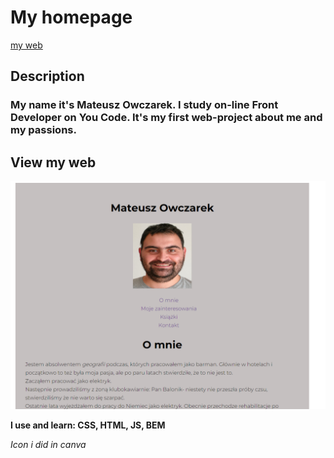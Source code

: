 # My homepage

[my web](https://mateuszowczarek28.github.io/homepage/)
## Description

### My name it's Mateusz Owczarek. I study on-line Front Developer on You Code. It's my first web-project about me and my passions.

## View my web

![view web](https://github.com/MateuszOwczarek28/homepage/blob/main/picture/scan.png)


**I use and learn: CSS, HTML, JS, BEM**

*Icon i did in canva*

